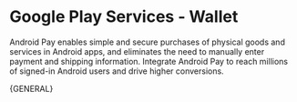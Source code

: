 Google Play Services - Wallet
=============================

Android Pay enables simple and secure purchases of physical goods and services in Android apps, and eliminates the need to manually enter payment and shipping information. Integrate Android Pay to reach millions of signed-in Android users and drive higher conversions.


{GENERAL}
